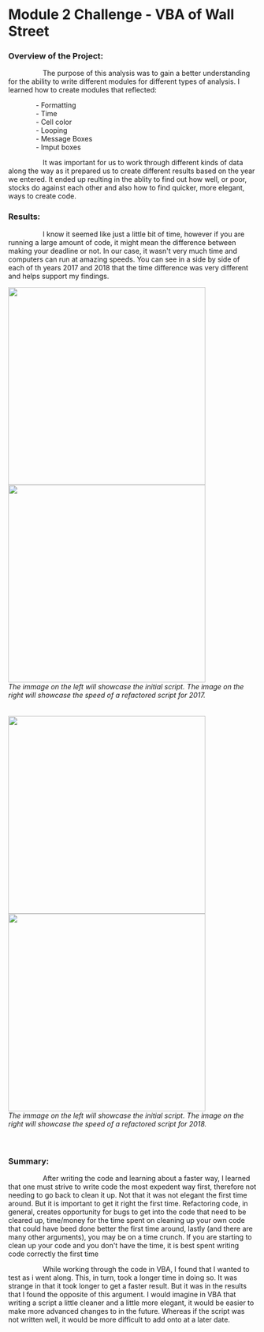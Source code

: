 # Module 2 Challenge - VBA of Wall Street
### Overview of the Project: ###


&emsp;&emsp;&emsp;&emsp;&emsp;The purpose of this analysis was to gain a better understanding for the ability to write different modules for different types of analysis. I learned how to create modules that reflected:<br/>

&emsp;&emsp;&emsp;&emsp;- Formatting<br/>
&emsp;&emsp;&emsp;&emsp;- Time<br/>
&emsp;&emsp;&emsp;&emsp;- Cell color<br/>
&emsp;&emsp;&emsp;&emsp;- Looping<br/>
&emsp;&emsp;&emsp;&emsp;- Message Boxes<br/>
&emsp;&emsp;&emsp;&emsp;- Imput boxes<br/>

&emsp;&emsp;&emsp;&emsp;&emsp;It was important for us to work through different kinds of data along the way as it prepared us to create different results based on the year we entered. It ended up reulting in the ablity to find out how well, or poor, stocks do against each other and also how to find quicker, more elegant, ways to create code.

### Results: ###

&emsp;&emsp;&emsp;&emsp;&emsp;I know it seemed like just a little bit of time, however if you are running a large amount of code, it might mean the difference between making your deadline or not. In our case, it wasn't very much time and computers can run at amazing speeds. You can see in a side by side of each of th years 2017 and 2018 that the time difference was very different and helps support my findings.

<img src="https://github.com/ChristianShada/Stock_Analysis_2.0/blob/main/VBA_Challenge_2017.png" width="400" height="400"> <img src="https://github.com/ChristianShada/Stock_Analysis_2.0/blob/main/Faster_VBA_Challenge_2017.PNG" width="400" height="400"><br/>
*The immage on the left will showcase the initial script. The image on the right will showcase the speed of a refactored script for 2017.*
<br/>
<br/>
<br/>
<img src="https://github.com/ChristianShada/Stock_Analysis_2.0/blob/main/VBA_Challenge_2018.PNG" width="400" height="400"> <img src="https://github.com/ChristianShada/Stock_Analysis_2.0/blob/main/Faster_VBA_Challenge_2018.png" width="400" height="400"><br/>
*The immage on the left will showcase the initial script. The image on the right will showcase the speed of a refactored script for 2018.*
<br/>
<br/>
<br/>
### Summary: ###
&emsp;&emsp;&emsp;&emsp;&emsp;After writing the code and learning about a faster way, I learned that one must strive to write code the most expedent way first, therefore not needing to go back to clean it up. Not that it was not elegant the first time around. But it is important to get it right the first time. Refactoring code, in general, creates opportunity for bugs to get into the code that need to be cleared up, time/money for the time spent on cleaning up your own code that could have beed done better the first time around, lastly (and there are many other arguments), you may be on a time crunch. If you are starting to clean up your code and you don't have the time, it is best spent writing code correctly the first time

&emsp;&emsp;&emsp;&emsp;&emsp;While working through the code in VBA,  I found that I wanted to test as i went along. This, in turn, took a longer time in doing so. It was strange in that it took longer to get a faster result. But it was in the results that I found the opposite of this argument. I would imagine in VBA that writing a script a little cleaner and a little more elegant, it would be easier to make more advanced changes to in the future. Whereas if the script was not written well, it would be more difficult to add onto at a later date.
